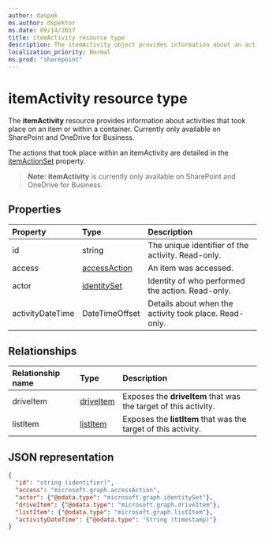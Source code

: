 ```yaml
---
author: daspek
ms.author: dspektor
ms.date: 09/14/2017
title: itemActivity resource type
description: The itemActivity object provides information about an activity that took place on an item.
localization_priority: Normal
ms.prod: "sharepoint"
---
```

# itemActivity resource type

The **itemActivity** resource provides information about activities that took place on an item or within a container.
Currently only available on SharePoint and OneDrive for Business.

The actions that took place within an itemActivity are detailed in the [itemActionSet][] property.

>**Note:** **itemActivity** is currently only available on SharePoint and OneDrive for Business.

[itemActionSet]: itemactionset.md#properties

## Properties

| Property | Type                    | Description
|:---------|:------------------------|:----------------------------------------
| id       | string                  | The unique identifier of the activity. Read-only.
| access   | [accessAction][]        | An item was accessed.
| actor    | [identitySet][]         | Identity of who performed the action. Read-only.
| activityDateTime    | DateTimeOffset | Details about when the activity took place. Read-only.

[accessAction]: accessAction.md
[identitySet]: identityset.md

## Relationships

| Relationship name | Type          | Description
|:------------------|:--------------|:-----------------------------------------
| driveItem         | [driveItem][] | Exposes the **driveItem** that was the target of this activity.
| listItem          | [listItem][]  | Exposes the **listItem** that was the target of this activity.

[driveItem]: driveitem.md
[listItem]: listitem.md

## JSON representation

<!-- {
  "blockType": "resource",
  "optionalProperties": [ ],
  "keyProperty": "id",
  "@type": "microsoft.graph.itemActivity",
  "@type.aka": "oneDrive.activityEntity"
}-->

```json
{
  "id": "string (identifier)",
  "access": "microsoft.graph.accessAction",
  "actor": {"@odata.type": "microsoft.graph.identitySet"},
  "driveItem": {"@odata.type": "microsoft.graph.driveItem"},
  "listItem": {"@odata.type": "microsoft.graph.listItem"},
  "activityDateTime": {"@odata.type": "String (timestamp)"}
}
```

<!--
{
  "type": "#page.annotation",
  "description": "The itemActivity object provides information about an activity that took place on an item.",
  "keywords": "activities,activity,action",
  "section": "documentation",
  "tocPath": "Resources/itemActivity",
  "suppressions": []
}
-->
